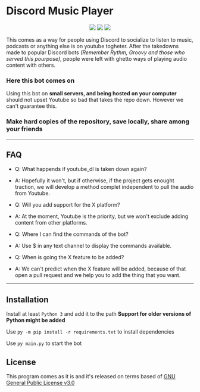 # Discord Music Player

<p align="center">
<img src="https://img.shields.io/badge/legality-maybe-orange">
<img src="https://img.shields.io/badge/version-0.0.1--DEVELOPEMENT-brightgreen">
<img src="https://img.shields.io/badge/works%3F-for%20now-brightgreen">
</p>

This comes as a way for people using Discord to socialize to listen to music, podcasts or anything else is on youtube togheter. After the takedowns made to popular Discord bots _(Remember Rythm, Groovy and those who served this pourpose)_, people were left with ghetto ways of playing audio content with others.

### Here this bot comes on

Using this bot on **small servers, and being hosted on your computer** should not upset Youtube so bad that takes the repo down. However we can't guarantee this.  

### Make hard copies of the repository, save locally, share among your friends

---

## FAQ

- Q: What happends if youtube_dl is taken down again?
- A: Hopefully it won't, but if otherwise, if the project gets enought traction, we will develop a method complet independent to pull the audio from Youtube.

- Q: Will you add support for the X platform?
- A: At the moment, Youtube is the priority, but we won't exclude adding content from other platforms. 

- Q: Where I can find the commands of the bot?
- A: Use $ in any text channel to display the commands available.

- Q: When is going the X feature to be added?
- A: We can't predict when the X feature will be added, because of that open a pull request and we help you to add the thing that you want.

---

## Installation 

Install at least `Python 3` and add it to the path
__Support for older versions of Python might be added__ 

Use `py -m pip install -r requirements.txt` to install dependencies

Use `py main.py` to start the bot

## License
This program comes as it is and it's released on terms based of [GNU General Public License v3.0](https://choosealicense.com/licenses/gpl-3.0/) 
